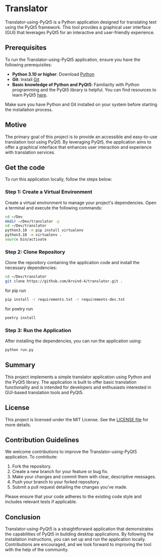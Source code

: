 # Translator

Translator-using-PyQt5 is a Python application designed for translating text using the PyQt5 framework. This tool provides a graphical user interface (GUI) that leverages PyQt5 for an interactive and user-friendly experience.

## Prerequisites

To run the Translator-using-PyQt5 application, ensure you have the following prerequisites:

- **Python 3.10 or higher**: Download [Python](https://www.python.org/)
- **Git**: Install [Git](https://git-scm.com/)
- **Basic knowledge of Python and PyQt5**: Familiarity with Python programming and the PyQt5 library is helpful. You can find resources to learn PyQt5 [here](https://riverbankcomputing.com/software/pyqt/intro).

Make sure you have Python and Git installed on your system before starting the installation process.

## Motive

The primary goal of this project is to provide an accessible and easy-to-use translation tool using PyQt5. By leveraging PyQt5, the application aims to offer a graphical interface that enhances user interaction and experience with translation services.

## Get the code

To run this application locally, follow the steps below:

### Step 1: Create a Virtual Environment

Create a virtual environment to manage your project's dependencies. Open a terminal and execute the following commands:

```bash
cd ~/Dev
mkdir ~/Dev/translator -p
cd ~/Dev/translator
python3.10 -m pip install virtualenv
python3.10 -m virtualenv .
source bin/activate
```

### Step 2: Clone Repository

Clone the repository containing the application code and install the necessary dependencies:

```bash
cd ~/Dev/translator
git clone https://github.com/Arvind-4/translator.git .
```

for pip run

```bash
pip install -r requirements.txt -r requirements-dev.txt
```

for poetry run

```bash
poetry install
```

### Step 3: Run the Application

After installing the dependencies, you can run the application using:

```bash
python run.py
```

## Summary

This project implements a simple translator application using Python and the PyQt5 library. The application is built to offer basic translation functionality and is intended for developers and enthusiasts interested in GUI-based translation tools and PyQt5.

## License

This project is licensed under the MIT License. See the [LICENSE file](https://github.com/Arvind-4/translator/blob/main/LICENSE) for more details.

## Contribution Guidelines

We welcome contributions to improve the Translator-using-PyQt5 application. To contribute:

1.  Fork the repository.
2.  Create a new branch for your feature or bug fix.
3.  Make your changes and commit them with clear, descriptive messages.
4.  Push your branch to your forked repository.
5.  Submit a pull request detailing the changes you’ve made.

Please ensure that your code adheres to the existing code style and includes relevant tests if applicable.

## Conclusion

Translator-using-PyQt5 is a straightforward application that demonstrates the capabilities of PyQt5 in building desktop applications. By following the installation instructions, you can set up and run the application locally. Contributions are encouraged, and we look forward to improving the tool with the help of the community.
